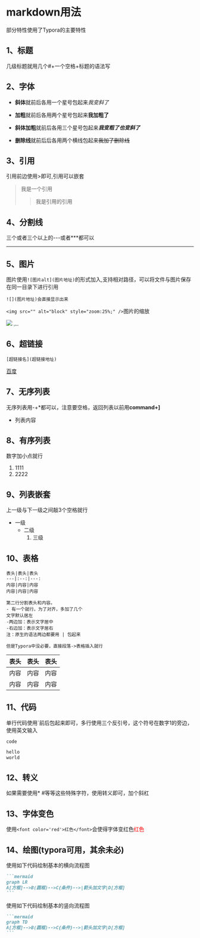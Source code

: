 # markdown用法

部分特性使用了Typora的主要特性

## 1、标题

几级标题就用几个#+一个空格+标题的语法写

## 2、字体

- **斜体**就前后各用一个星号包起来*我变斜了*

- **加粗**就前后各用两个星号包起来**我加粗了**

- **斜体加粗**就前后各用三个星号包起来***我变粗了也变斜了***

- **删除线**就前后后各用两个横线包起来~~我加了删除线~~

## 3、引用

引用前边使用>即可,引用可以嵌套

> 我是一个引用
> 
> > 我是引用的引用

## 4、分割线

三个或者三个以上的---或者***都可以

---

## 5、图片

图片使用`![图片alt](图片地址)`的形式加入,支持相对路径，可以将文件与图片保存在同一目录下进行引用

`![](图片地址)会直接显示出来`

`<img src="" alt="block" style="zoom:25%;" />`图片的缩放

![](https://tva1.sinaimg.cn/large/87135981jw1eriyh4w1e3j20m70d8n0v.jpg)
<img src="https://tva1.sinaimg.cn/large/87135981jw1eriyh4w1e3j20m70d8n0v.jpg" alt="block" style="zoom:25%;" />

## 6、超链接

```
[超链接名](超链接地址)
```

[百度](https://www.baidu.com)

## 7、无序列表

无序列表用-+*都可以，注意要空格，返回列表以前用**command+]**

- 列表内容

## 8、有序列表

数字加小点就行

1. 1111
2. 2222

## 9、列表嵌套

上一级与下一级之间敲3个空格就行

* 一级
  * 二级
    1. 三级

## 10、表格

```
表头|表头|表头
---|:--:|---:
内容|内容|内容
内容|内容|内容

第二行分割表头和内容。
- 有一个就行，为了对齐，多加了几个
文字默认居左
-两边加：表示文字居中
-右边加：表示文字居右
注：原生的语法两边都要用 | 包起来

但是Typora中没必要，直接段落->表格插入就行
```

| 表头  | 表头  | 表头  |
| --- |:---:| ---:|
| 内容  | 内容  | 内容  |
| 内容  | 内容  | 内容  |

## 11、代码

单行代码使用`前后包起来即可，多行使用三个反引号，这个符号在数字1的旁边，使用英文输入

`code`

```java
hello
world
```

## 12、转义

如果需要使用\* \#等等这些特殊字符，使用转义即可，加个斜杠

## 13、字体变色

使用`<font color='red'>红色</font>`会使得字体变红色<font color='red'>红色</font>

## 14、绘图(typora可用，其余未必)

使用如下代码绘制基本的横向流程图

```markdown
```mermaid
graph LR
A[方框]-->B(圆框)-->C{条件}-->|箭头加文字|D[方框]
​```
```

使用如下代码绘制基本的竖向流程图

```markdown
```mermaid
graph TD
A[方框]-->B(圆框)-->C{条件}-->|箭头加文字|D[方框]
​```
```
